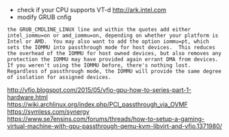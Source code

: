 * check if your CPU supports VT-d http://ark.intel.com
* modify GRUB cnfig

```
the GRUB_CMDLINE_LINUX line and within the quotes add either intel_iommu=on or amd_iommu=on, depending on whether your platform is Intel or AMD.  You may also want to add the option iommu=pt, which sets the IOMMU into passthrough mode for host devices.  This reduces the overhead of the IOMMU for host owned devices, but also removes any protection the IOMMU may have provided again errant DMA from devices.  If you weren't using the IOMMU before, there's nothing lost.  Regardless of passthrough mode, the IOMMU will provide the same degree of isolation for assigned devices.
```

http://vfio.blogspot.com/2015/05/vfio-gpu-how-to-series-part-1-hardware.html
https://wiki.archlinux.org/index.php/PCI_passthrough_via_OVMF
https://symless.com/synergy
https://www.se7ensins.com/forums/threads/how-to-setup-a-gaming-virtual-machine-with-gpu-passthrough-qemu-kvm-libvirt-and-vfio.1371980/
